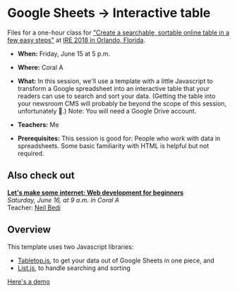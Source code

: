 # Google Sheets -> Interactive table
Files for a one-hour class for ["Create a searchable, sortable online table in a few easy steps"](https://www.ire.org/events-and-training/event/3190/3950/) at [IRE 2018 in Orlando, Florida](https://ire.org/conferences/ire-2018/).

- **When:** Friday, June 15 at 5 p.m.

- **Where:** Coral A

- **What:** In this session, we'll use a template with a little Javascript to transform a Google spreadsheet into an interactive table that your readers can use to search and sort your data. (Getting the table into your newsroom CMS will probably be beyond the scope of this session, unfortunately 😬.) Note: You will need a Google Drive account.

- **Teachers:** Me

- **Prerequisites:** This session is good for: People who work with data in spreadsheets. Some basic familiarity with HTML is helpful but not required.

## Also check out

**[Let's make some internet: Web development for beginners](https://www.ire.org/events-and-training/event/3190/3952/)**<br>
_Saturday, June 16, at 9 a.m. in Coral A_<br>
Teacher: [Neil Bedi](https://github.com/nbedi)

## Overview

This template uses two Javascript libraries:
- [Tabletop.js](https://github.com/jsoma/tabletop), to get your data out of Google Sheets in one piece, and
- [List.js](http://listjs.com/), to handle searching and sorting

[Here's a demo](http://codywinchester.com/ire-2018-interactive-table/)

<!--TK: instructions on setting up sheet, etc.-->
